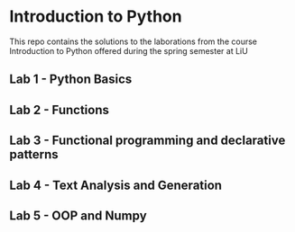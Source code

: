 # Introduction to Python

This repo contains the solutions to the laborations from the course Introduction to Python offered during the spring semester at LiU

## Lab 1 - Python Basics

## Lab 2 - Functions

## Lab 3 - Functional programming and declarative patterns

## Lab 4 - Text Analysis and Generation

## Lab 5 - OOP and Numpy
